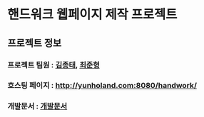 # 핸드워크 웹페이지 제작 프로젝트


## 프로젝트 정보
### 프로젝트 팀원 : [김종태](https://github.com/kjt407), [최준형](https://github.com/wnsgudchl0302)
### 호스팅 페이지 : http://yunholand.com:8080/handwork/
### 개발문서 : [개발문서](https://github.com/kjt407/HandWork-Project/tree/kjt407/%EA%B0%9C%EB%B0%9C%EB%AC%B8%EC%84%9C)
